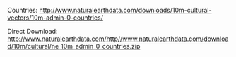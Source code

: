 Countries: 
http://www.naturalearthdata.com/downloads/10m-cultural-vectors/10m-admin-0-countries/

Direct Download: http://www.naturalearthdata.com/http//www.naturalearthdata.com/download/10m/cultural/ne_10m_admin_0_countries.zip
